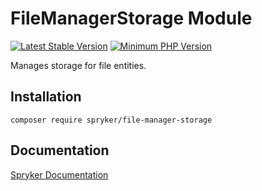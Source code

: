 # FileManagerStorage Module
[![Latest Stable Version](https://poser.pugx.org/spryker/file-manager-storage/v/stable.svg)](https://packagist.org/packages/spryker/file-manager-storage)
[![Minimum PHP Version](https://img.shields.io/badge/php-%3E%3D%207.3-8892BF.svg)](https://php.net/)

Manages storage for file entities.

## Installation

```
composer require spryker/file-manager-storage
```

## Documentation

[Spryker Documentation](https://academy.spryker.com/developing_with_spryker/module_guide/modules.html)
